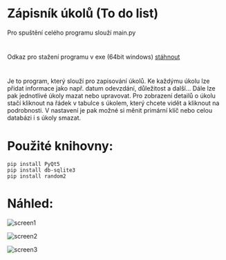 # Zápisník úkolů (To do list)

Pro spuštění celého programu slouží main.py

#
Odkaz pro stažení programu v exe (64bit windows) [stáhnout](https://drive.google.com/file/d/1GIspHVYIlP7UT33l-sxRASzzMcV_Vo6w/view?usp=sharing)
#

Je to program, který slouží pro zapisování úkolů. Ke každýmu úkolu lze přidat informace jako např. datum odevzdání, důležitost a další... Dále lze pak jednotlivé úkoly mazat nebo upravovat. Pro zobrazení detailů o úkolu stačí kliknout na řádek v tabulce s úkolem, který chcete vidět a kliknout na podrobnosti. V nastavení je pak možné si měnit primární klíč nebo celou databázi i s úkoly smazat.


# Použité knihovny:
```
pip install PyQt5
pip install db-sqlite3
pip install random2
```

# Náhled:


![screen1](https://user-images.githubusercontent.com/82058894/147410683-34913bd6-4f68-460d-bae1-9b73f8a9da9e.png)

![screen2](https://user-images.githubusercontent.com/82058894/147410702-42012b93-e15f-4b0a-b49b-aa7cc5395265.png)

![screen3](https://user-images.githubusercontent.com/82058894/147410718-f255db16-6c28-4e36-9bfb-5ff8c0998903.png)
